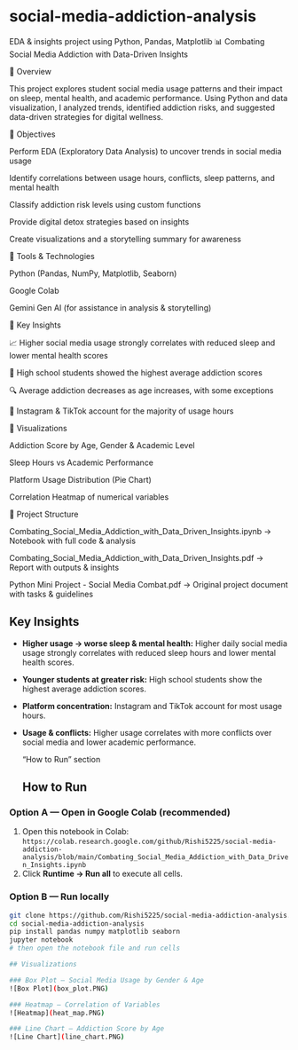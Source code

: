 # social-media-addiction-analysis
EDA &amp; insights project using Python, Pandas, Matplotlib
📊 Combating Social Media Addiction with Data-Driven Insights


🔹 Overview

This project explores student social media usage patterns and their impact on sleep, mental health, and academic performance. Using Python and data visualization, I analyzed trends, identified addiction risks, and suggested data-driven strategies for digital wellness.

🔹 Objectives

Perform EDA (Exploratory Data Analysis) to uncover trends in social media usage

Identify correlations between usage hours, conflicts, sleep patterns, and mental health

Classify addiction risk levels using custom functions

Provide digital detox strategies based on insights

Create visualizations and a storytelling summary for awareness

🔹 Tools & Technologies

Python (Pandas, NumPy, Matplotlib, Seaborn)

Google Colab

Gemini Gen AI (for assistance in analysis & storytelling)

🔹 Key Insights

📈 Higher social media usage strongly correlates with reduced sleep and lower mental health scores

🎯 High school students showed the highest average addiction scores

🔍 Average addiction decreases as age increases, with some exceptions

📱 Instagram & TikTok account for the majority of usage hours

🔹 Visualizations

Addiction Score by Age, Gender & Academic Level

Sleep Hours vs Academic Performance

Platform Usage Distribution (Pie Chart)

Correlation Heatmap of numerical variables

🔹 Project Structure

Combating_Social_Media_Addiction_with_Data_Driven_Insights.ipynb → Notebook with full code & analysis

Combating_Social_Media_Addiction_with_Data_Driven_Insights.pdf → Report with outputs & insights

Python Mini Project - Social Media Combat.pdf → Original project document with tasks & guidelines
## Key Insights
- **Higher usage → worse sleep & mental health:** Higher daily social media usage strongly correlates with reduced sleep hours and lower mental health scores.
- **Younger students at greater risk:** High school students show the highest average addiction scores.
- **Platform concentration:** Instagram and TikTok account for most usage hours.
- **Usage & conflicts:** Higher usage correlates with more conflicts over social media and lower academic performance.

  “How to Run” section
  ## How to Run

### Option A — Open in Google Colab (recommended)
1. Open this notebook in Colab:  
   `https://colab.research.google.com/github/Rishi5225/social-media-addiction-analysis/blob/main/Combating_Social_Media_Addiction_with_Data_Driven_Insights.ipynb`
2. Click **Runtime → Run all** to execute all cells.

### Option B — Run locally
```bash
git clone https://github.com/Rishi5225/social-media-addiction-analysis.git
cd social-media-addiction-analysis
pip install pandas numpy matplotlib seaborn
jupyter notebook
# then open the notebook file and run cells

## Visualizations

### Box Plot — Social Media Usage by Gender & Age
![Box Plot](box_plot.PNG)

### Heatmap — Correlation of Variables
![Heatmap](heat_map.PNG)

### Line Chart — Addiction Score by Age
![Line Chart](line_chart.PNG)


